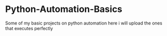 # Python-Automation-Basics
Some of my basic projects on python automation 
here i will upload the ones that executes perfectly 
